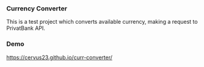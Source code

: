 ### Currency Converter

This is a test project which converts available currency, making a request to PrivatBank API.

### Demo

https://cervus23.github.io/curr-converter/
